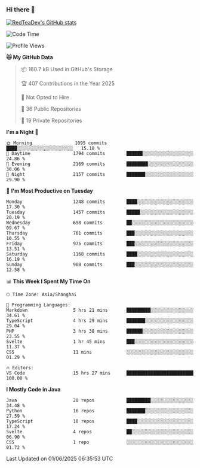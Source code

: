 ### Hi there 👋

<!--
**RedTeaDev/RedTeaDev** is a ✨ _special_ ✨ repository because its `README.md` (this file) appears on your GitHub profile.

Here are some ideas to get you started:

- 🔭 I’m currently working on ...
- 🌱 I’m currently learning ...
- 👯 I’m looking to collaborate on ...
- 🤔 I’m looking for help with ...
- 💬 Ask me about ...
- 📫 How to reach me: ...
- 😄 Pronouns: ...
- ⚡ Fun fact: ...
-->

<!--
[![wakatime](https://wakatime.com/badge/user/6b101ed0-04c0-4490-9283-eb61f2efff96.svg)](https://wakatime.com/@6b101ed0-04c0-4490-9283-eb61f2efff96)
!-->

[![RedTeaDev's GitHub stats](https://github-readme-stats.vercel.app/api?username=RedTeaDev\&include_all_commits=true)](https://github.com/anuraghazra/github-readme-stats)
<!--
[![willianrod's wakatime stats](https://github-readme-stats.vercel.app/api/wakatime?username=RedTeaDev)](https://github.com/anuraghazra/github-readme-stats)
!-->
<!--START_SECTION:waka-->
![Code Time](http://img.shields.io/badge/Code%20Time-3%2C257%20hrs%2014%20mins-blue)

![Profile Views](http://img.shields.io/badge/Profile%20Views-0-blue)

**🐱 My GitHub Data** 

> 📦 160.7 kB Used in GitHub's Storage 
 > 
> 🏆 407 Contributions in the Year 2025
 > 
> 🚫 Not Opted to Hire
 > 
> 📜 36 Public Repositories 
 > 
> 🔑 19 Private Repositories 
 > 
**I'm a Night 🦉** 

```text
🌞 Morning                1095 commits        ████░░░░░░░░░░░░░░░░░░░░░   15.18 % 
🌆 Daytime                1794 commits        ██████░░░░░░░░░░░░░░░░░░░   24.86 % 
🌃 Evening                2169 commits        ████████░░░░░░░░░░░░░░░░░   30.06 % 
🌙 Night                  2157 commits        ███████░░░░░░░░░░░░░░░░░░   29.90 % 
```
📅 **I'm Most Productive on Tuesday** 

```text
Monday                   1248 commits        ████░░░░░░░░░░░░░░░░░░░░░   17.30 % 
Tuesday                  1457 commits        █████░░░░░░░░░░░░░░░░░░░░   20.19 % 
Wednesday                698 commits         ██░░░░░░░░░░░░░░░░░░░░░░░   09.67 % 
Thursday                 761 commits         ███░░░░░░░░░░░░░░░░░░░░░░   10.55 % 
Friday                   975 commits         ███░░░░░░░░░░░░░░░░░░░░░░   13.51 % 
Saturday                 1168 commits        ████░░░░░░░░░░░░░░░░░░░░░   16.19 % 
Sunday                   908 commits         ███░░░░░░░░░░░░░░░░░░░░░░   12.58 % 
```


📊 **This Week I Spent My Time On** 

```text
🕑︎ Time Zone: Asia/Shanghai

💬 Programming Languages: 
Markdown                 5 hrs 21 mins       █████████░░░░░░░░░░░░░░░░   34.61 % 
TypeScript               4 hrs 29 mins       ███████░░░░░░░░░░░░░░░░░░   29.04 % 
PHP                      3 hrs 38 mins       ██████░░░░░░░░░░░░░░░░░░░   23.55 % 
Svelte                   1 hr 45 mins        ███░░░░░░░░░░░░░░░░░░░░░░   11.37 % 
CSS                      11 mins             ░░░░░░░░░░░░░░░░░░░░░░░░░   01.29 % 

🔥 Editors: 
VS Code                  15 hrs 27 mins      █████████████████████████   100.00 % 
```

**I Mostly Code in Java** 

```text
Java                     20 repos            █████████░░░░░░░░░░░░░░░░   34.48 % 
Python                   16 repos            ███████░░░░░░░░░░░░░░░░░░   27.59 % 
TypeScript               10 repos            ████░░░░░░░░░░░░░░░░░░░░░   17.24 % 
Svelte                   4 repos             ██░░░░░░░░░░░░░░░░░░░░░░░   06.90 % 
CSS                      1 repo              ░░░░░░░░░░░░░░░░░░░░░░░░░   01.72 % 
```




 Last Updated on 01/06/2025 06:35:53 UTC
<!--END_SECTION:waka-->



